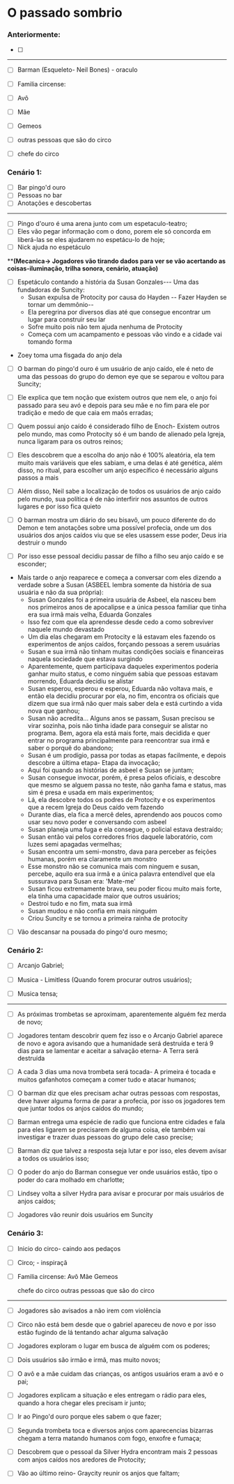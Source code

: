 # O passado sombrio

### Anteriormente:

- [ ] 


---

- [ ] Barman (Esqueleto- Neil Bones) - oraculo
- [ ] Familia circense:
- [ ] Avô
- [ ] Mãe
- [ ] Gemeos
- [ ] outras pessoas que são do circo
- [ ] chefe do circo
    

### Cenário 1:

- [ ] Bar pingo'd ouro
- [ ] Pessoas no bar
- [ ] Anotações e descobertas

---

- [ ] Pingo d'ouro é uma arena junto com um espetaculo-teatro;
- [ ] Eles vão pegar informação com o dono, porem ele só concorda em liberá-las se eles ajudarem no espetácu-lo de hoje;
- [ ] Nick ajuda no espetáculo

**********(Mecanica-> Jogadores vão tirando dados para ver se vão acertando as coisas-iluminação, trilha sonora, cenário, atuação)********
- [ ] Espetáculo contando a história da Susan Gonzales--- Uma das fundadoras de Suncity:
    - Susan expulsa de Protocity por causa do Hayden -- Fazer Hayden se tornar um demmônio--
    - Ela peregrina por diversos dias até que consegue encontrar um lugar para construir seu lar
    - Sofre muito pois não tem ajuda nenhuma de Protocity
    - Começa com um acampamento e pessoas vão vindo e a cidade vai tomando forma

- Zoey toma uma fisgada do anjo dela

 - [ ] O barman do pingo'd ouro é um usuário de anjo caído, ele é neto de uma das pessoas do grupo do demon eye que se separou e voltou para Suncity;
 - [ ] Ele explica que tem noção que existem outros que nem ele, o anjo foi passado para seu avó e depois para seu mãe e no fim para ele por tradição e medo de que caia em maõs erradas;

 - [ ] Quem possui anjo caído é considerado filho de Enoch- Existem outros pelo mundo, mas como Protocity só é um bando de alienado pela Igreja, nunca ligaram para os outros reinos;
 - [ ] Eles descobrem que a escolha do anjo não é 100% aleatória, ela tem muito mais variáveis que eles sabiam, e uma delas é até genética, além disso, no ritual, para escolher um anjo específico é necessário alguns passos a mais

 - [ ] Além disso, Neil sabe a localização de todos os usuários de anjo caído pelo mundo, sua política é de não interfirir nos assuntos de outros lugares e por isso fica quieto

 - [ ] O barman mostra um diário do seu bisavô, um pouco diferente do do Demon e tem anotações sobre uma possível profecia, onde um dos usuários dos anjos caídos viu que se eles usassem esse poder, Deus iria destruir o mundo
 - [ ] Por isso esse pessoal decidiu passar de filho a filho seu anjo caído e se esconder;

- Mais tarde o anjo reaparece e começa a conversar com eles dizendo a verdade sobre a Susan (ASBEEL lembra somente da história de sua usuária e não da sua própria):
    - Susan Gonzales foi a primeira usuária de Asbeel, ela nasceu bem nos primeiros anos de apocalipse e a única pessoa familiar que tinha era sua irmã mais velha, Eduarda Gonzales
    - Isso fez com que ela aprendesse desde cedo a como sobreviver naquele mundo devastado
    - Um dia elas chegaram em Protocity e lá estavam eles fazendo os experimentos de anjos caídos, forçando pessoas a serem usuárias
    - Susan e sua irmã não tinham muitas condições sociais e financeiras naquela sociedade que estava surgindo
    - Aparentemente, quem participava daqueles experimentos poderia ganhar muito status, e como ninguém sabia que pessoas estavam morrendo, Eduarda decidiu se alistar
    - Susan esperou, esperou e esperou, Eduarda não voltava mais, e então ela decidiu procurar por ela, no fim, encontra os oficiais que dizem que sua irmã não quer mais saber dela e está curtindo a vida nova que ganhou;
    - Susan não acredita... Alguns anos se passam, Susan precisou se virar sozinha, pois não tinha idade para conseguir se alistar no programa. Bem, agora ela está mais forte, mais decidida e quer entrar no programa principalmente para reencontrar sua irmã e saber o porquê do abandono;
    - Susan é um prodígio, passa por todas as etapas facilmente, e depois descobre a última etapa- Etapa da invocação;
    - Aqui foi quando as histórias de asbeel e Susan se juntam;
    - Susan consegue invocar, porém, é presa pelos oficiais, e descobre que mesmo se alguem passa no teste, não ganha fama e status, mas sim é presa e usada em mais experimentos;
    - Lá, ela descobre todos os podres de Protocity e os experimentos que a recem Igreja do Deus caído vem fazendo
    - Durante dias, ela fica a mercê deles, aprendendo aos poucos como usar seu novo poder e conversando com asbeel
    - Susan planeja uma fuga e ela consegue, o policial estava destraído;
    - Susan então vai pelos corredores frios daquele laboratório, com luzes semi apagadas vermelhas;
    - Susan encontra um semi-monstro, dava para perceber as feições humanas, porém era claramente um monstro
    - Esse monstro não se comunica mais com ninguem e susan, percebe, aquilo era sua irmã e a única palavra entendível que ela sussurava para Susan era: 'Mate-me'
    - Susan ficou extremamente brava, seu poder ficou muito mais forte, ela tinha uma capacidade maior que outros usuários;
    - Destroi tudo e no fim, mata sua irmã
    - Susan mudou e não confia em mais ninguém
    - Criou Suncity e se tornou a primeira rainha de protocity

- [ ] Vão descansar na pousada do pingo'd ouro mesmo;

### Cenário 2:

- [ ] Arcanjo Gabriel;
- [ ] Musica - Limitless (Quando forem procurar outros usuários);
- [ ] Musica tensa;


---

- [ ] As próximas trombetas se aproximam, aparentemente alguém fez merda de novo;
- [ ] Jogadores tentam descobrir quem fez isso e o Arcanjo Gabriel aparece de novo e agora avisando que a humanidade será destruída e terá 9 dias para se lamentar e aceitar a salvação eterna- A Terra será destruída
- [ ] A cada 3 dias uma nova trombeta será tocada- A primeira é tocada e muitos gafanhotos começam a comer tudo e atacar humanos;
- [ ] O barman diz que eles precisam achar outras pessoas com respostas, deve haver alguma forma de parar a profecia, por isso os jogadores tem que juntar todos os anjos caídos do mundo;
- [ ] Barman entrega uma espécie de radio que funciona entre cidades e fala para eles ligarem se precisarem de alguma coisa, ele também vai investigar e trazer duas pessoas do grupo dele caso precise;
- [ ] Barman diz que talvez a resposta seja lutar e por isso, eles devem avisar a todos os usuários isso;
- [ ] O poder do anjo do Barman consegue ver onde usuários estão, tipo o poder do cara molhado em charlotte;
- [ ] Lindsey volta a silver Hydra para avisar e procurar por mais usuários de anjos caídos;
- [ ] Jogadores vão reunir dois usuários em Suncity


### Cenário 3:

- [ ] Inicio do circo- caindo aos pedaços
- [ ] Circo; - inspiraçã
- [ ] Familia circense:
    Avô
    Mãe
    Gemeos

    chefe do circo
    outras pessoas que são do circo

---

- [ ] Jogadores são avisados a não irem com violência
- [ ] Circo não está bem desde que o gabriel apareceu de novo e por isso estão fugindo de lá tentando achar alguma salvação
- [ ] Jogadores exploram o lugar em busca de alguém com os poderes;
- [ ] Dois usuários são irmão e irmã, mas muito novos;
- [ ] O avô e a mãe cuidam das crianças, os antigos usuários eram a avó e o pai; 
- [ ] Jogadores explicam a situação e eles entregam o rádio para eles, quando a hora chegar eles precisam ir junto;
- [ ] Ir ao Pingo'd ouro porque eles sabem o que fazer;


- [ ] Segunda trombeta toca e diversos anjos com aparecencias bizarras chegam a terra matando humanos com fogo, enxofre e fumaça;
- [ ] Descobrem que o pessoal da Silver Hydra encontram mais 2 pessoas com anjos caídos nos aredores de Protocity;
- [ ] Vão ao último reino- Graycity reunir os anjos que faltam;
